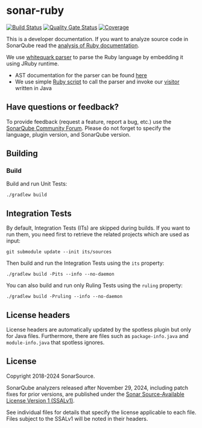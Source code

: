 # sonar-ruby

[![Build Status](https://api.cirrus-ci.com/github/SonarSource/sonar-ruby.svg?branch=master)](https://cirrus-ci.com/github/SonarSource/sonar-ruby)
[![Quality Gate Status](https://next.sonarqube.com/sonarqube/api/project_badges/measure?project=SonarSource_sonar-ruby&metric=alert_status&token=sqb_a78a1551add08b844fb442b01edcb5cc144ed1cb)](https://next.sonarqube.com/sonarqube/dashboard?id=SonarSource_sonar-ruby)
[![Coverage](https://next.sonarqube.com/sonarqube/api/project_badges/measure?project=SonarSource_sonar-ruby&metric=coverage&token=sqb_a78a1551add08b844fb442b01edcb5cc144ed1cb)](https://next.sonarqube.com/sonarqube/dashboard?id=SonarSource_sonar-ruby)

This is a developer documentation. If you want to analyze source code in SonarQube read the [analysis of Ruby documentation](https://docs.sonarqube.org/latest/analysis/languages/ruby/).

We use [whitequark parser](https://github.com/whitequark/parser) to parse the Ruby language by embedding it using JRuby runtime.

* AST documentation for the parser can be found [here](https://github.com/whitequark/parser/blob/master/doc/AST_FORMAT.md)
* We use simple [Ruby script](sonar-ruby-plugin/src/main/resources/whitequark_parser_init.rb) to call the parser and invoke our [visitor](sonar-ruby-plugin/src/main/java/org/sonarsource/ruby/converter/RubyVisitor.java) written in Java

## Have questions or feedback?

To provide feedback (request a feature, report a bug, etc.) use the [SonarQube Community Forum](https://community.sonarsource.com/). Please do not forget to specify the language, plugin version, and SonarQube version.

## Building

### Build
Build and run Unit Tests:

    ./gradlew build

## Integration Tests

By default, Integration Tests (ITs) are skipped during builds.
If you want to run them, you need first to retrieve the related projects which are used as input:

    git submodule update --init its/sources

Then build and run the Integration Tests using the `its` property:

    ./gradlew build -Pits --info --no-daemon

You can also build and run only Ruling Tests using the `ruling` property:

    ./gradlew build -Pruling --info --no-daemon


## License headers

License headers are automatically updated by the spotless plugin but only for Java files.
Furthermore, there are files such as `package-info.java` and `module-info.java` that spotless ignores. 

## License

Copyright 2018-2024 SonarSource.

SonarQube analyzers released after November 29, 2024, including patch fixes for prior versions,
are published under the [Sonar Source-Available License Version 1 (SSALv1)](LICENSE).

See individual files for details that specify the license applicable to each file.
Files subject to the SSALv1 will be noted in their headers.
